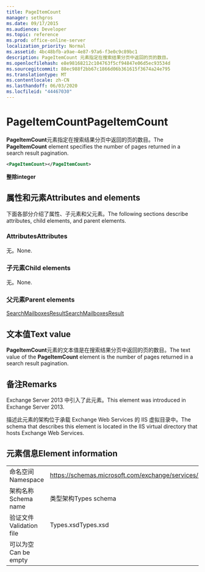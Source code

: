 ```yaml
---
title: PageItemCount
manager: sethgros
ms.date: 09/17/2015
ms.audience: Developer
ms.topic: reference
ms.prod: office-online-server
localization_priority: Normal
ms.assetid: 4bc48bfb-a9ae-4e87-97a6-f3e0c9c89bc1
description: PageItemCount 元素指定在搜索结果分页中返回的页的数目。
ms.openlocfilehash: e8e98168212c104763f5cf94847e06d5ec93534d
ms.sourcegitcommit: 88ec988f2bb67c1866d06b361615f3674a24e795
ms.translationtype: MT
ms.contentlocale: zh-CN
ms.lasthandoff: 06/03/2020
ms.locfileid: "44467030"
---
```

# <a name="pageitemcount"></a><span data-ttu-id="2e14f-103">PageItemCount</span><span class="sxs-lookup"><span data-stu-id="2e14f-103">PageItemCount</span></span>

<span data-ttu-id="2e14f-104">**PageItemCount**元素指定在搜索结果分页中返回的页的数目。</span><span class="sxs-lookup"><span data-stu-id="2e14f-104">The **PageItemCount** element specifies the number of pages returned in a search result pagination.</span></span> 
  
```XML
<PageItemCount></PageItemCount>
```

 <span data-ttu-id="2e14f-105">**整除**</span><span class="sxs-lookup"><span data-stu-id="2e14f-105">**integer**</span></span>
## <a name="attributes-and-elements"></a><span data-ttu-id="2e14f-106">属性和元素</span><span class="sxs-lookup"><span data-stu-id="2e14f-106">Attributes and elements</span></span>

<span data-ttu-id="2e14f-107">下面各部分介绍了属性、子元素和父元素。</span><span class="sxs-lookup"><span data-stu-id="2e14f-107">The following sections describe attributes, child elements, and parent elements.</span></span>
  
### <a name="attributes"></a><span data-ttu-id="2e14f-108">Attributes</span><span class="sxs-lookup"><span data-stu-id="2e14f-108">Attributes</span></span>

<span data-ttu-id="2e14f-109">无。</span><span class="sxs-lookup"><span data-stu-id="2e14f-109">None.</span></span>
  
### <a name="child-elements"></a><span data-ttu-id="2e14f-110">子元素</span><span class="sxs-lookup"><span data-stu-id="2e14f-110">Child elements</span></span>

<span data-ttu-id="2e14f-111">无。</span><span class="sxs-lookup"><span data-stu-id="2e14f-111">None.</span></span>
  
### <a name="parent-elements"></a><span data-ttu-id="2e14f-112">父元素</span><span class="sxs-lookup"><span data-stu-id="2e14f-112">Parent elements</span></span>

[<span data-ttu-id="2e14f-113">SearchMailboxesResult</span><span class="sxs-lookup"><span data-stu-id="2e14f-113">SearchMailboxesResult</span></span>](searchmailboxesresult.md)
  
## <a name="text-value"></a><span data-ttu-id="2e14f-114">文本值</span><span class="sxs-lookup"><span data-stu-id="2e14f-114">Text value</span></span>

<span data-ttu-id="2e14f-115">**PageItemCount**元素的文本值是在搜索结果分页中返回的页的数目。</span><span class="sxs-lookup"><span data-stu-id="2e14f-115">The text value of the **PageItemCount** element is the number of pages returned in a search result pagination.</span></span> 
  
## <a name="remarks"></a><span data-ttu-id="2e14f-116">备注</span><span class="sxs-lookup"><span data-stu-id="2e14f-116">Remarks</span></span>

<span data-ttu-id="2e14f-117">Exchange Server 2013 中引入了此元素。</span><span class="sxs-lookup"><span data-stu-id="2e14f-117">This element was introduced in Exchange Server 2013.</span></span>
  
<span data-ttu-id="2e14f-118">描述此元素的架构位于承载 Exchange Web Services 的 IIS 虚拟目录中。</span><span class="sxs-lookup"><span data-stu-id="2e14f-118">The schema that describes this element is located in the IIS virtual directory that hosts Exchange Web Services.</span></span>
  
## <a name="element-information"></a><span data-ttu-id="2e14f-119">元素信息</span><span class="sxs-lookup"><span data-stu-id="2e14f-119">Element information</span></span>

|||
|:-----|:-----|
|<span data-ttu-id="2e14f-120">命名空间</span><span class="sxs-lookup"><span data-stu-id="2e14f-120">Namespace</span></span>  <br/> |https://schemas.microsoft.com/exchange/services/2006/types  <br/> |
|<span data-ttu-id="2e14f-121">架构名称</span><span class="sxs-lookup"><span data-stu-id="2e14f-121">Schema name</span></span>  <br/> |<span data-ttu-id="2e14f-122">类型架构</span><span class="sxs-lookup"><span data-stu-id="2e14f-122">Types schema</span></span>  <br/> |
|<span data-ttu-id="2e14f-123">验证文件</span><span class="sxs-lookup"><span data-stu-id="2e14f-123">Validation file</span></span>  <br/> |<span data-ttu-id="2e14f-124">Types.xsd</span><span class="sxs-lookup"><span data-stu-id="2e14f-124">Types.xsd</span></span>  <br/> |
|<span data-ttu-id="2e14f-125">可以为空</span><span class="sxs-lookup"><span data-stu-id="2e14f-125">Can be empty</span></span>  <br/> ||
   

